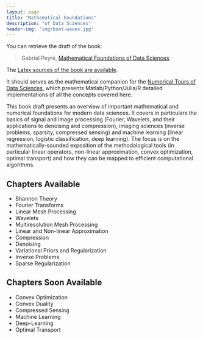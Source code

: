 ```yaml
---
layout: page
title: "Mathematical Foundations"
description: "of Data Sciences"
header-img: "img/boat-waves.jpg"
---
```


You can retrieve the draft of the book:

> Gabriel Peyré, [Mathematical Foundations of Data Sciences](https://github.com/mathematical-tours/mathematical-tours.github.io/blob/master/book-sources/FundationsDataScience.pdf).

The [Latex sources of the book are available](https://github.com/mathematical-tours/mathematical-tours.github.io/tree/master/book-sources).

It should serves as the mathematical companion for the [Numerical Tours of Data Sciences](http://www.numerical-tours.com), which presents Matlab/Python/Julia/R detailed implementations of all the concepts covered here.

This book draft presents an overview of important mathematical and numerical foundations for modern data sciences.  It covers in particulars the basics of signal and image processing (Fourier, Wavelets, and their applications to denoising and compression), imaging sciences (inverse problems, sparsity, compressed sensing) and machine learning (linear regression, logistic classification, deep learning). The focus is on the mathematically-sounded exposition of the methodological tools (in particular linear operators, non-linear approximation, convex optimization, optimal transport) and how they can be mapped to efficient computational algorithms.


Chapters Available
----------------

- Shannon Theory
- Fourier Transforms
- Linear Mesh Processing
- Wavelets
- Multiresolution Mesh Processing
- Linear and Non-linear Approximation
- Compression
- Denoising
- Variational Priors and Regularization
- Inverse Problems
- Sparse Regularization

Chapters Soon Available
----------------

- Convex Optimization
- Convex Duality
- Compressed Sensing
- Machine Learning
- Deep-Learning
- Optimal Transport

